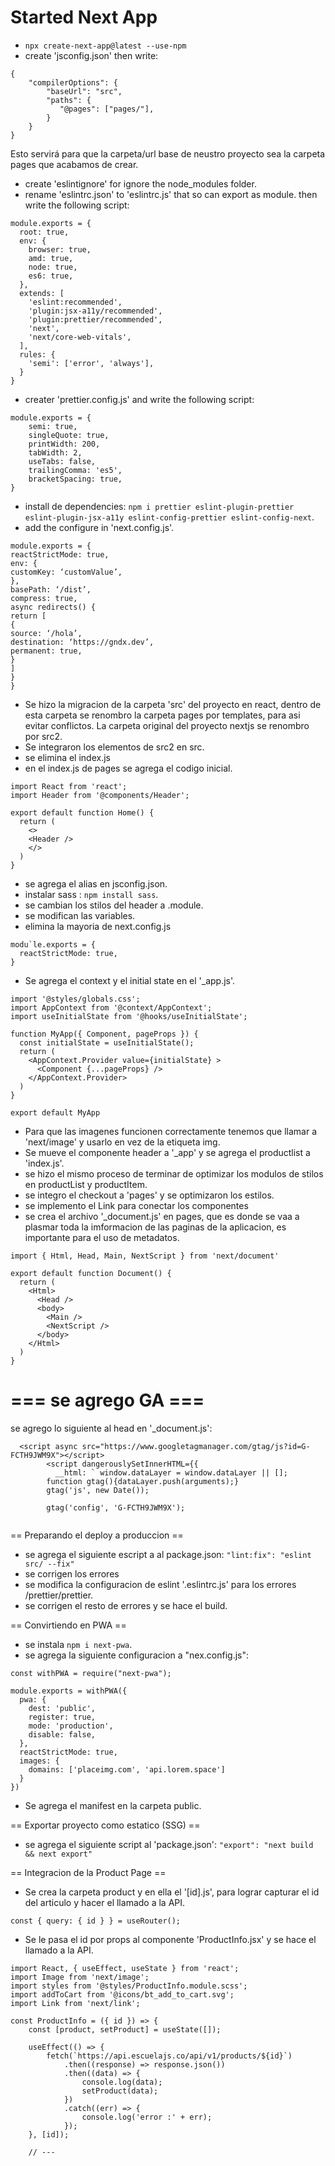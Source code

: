 # Started Next App
- `npx create-next-app@latest --use-npm`
- create 'jsconfig.json' then write:
```
{
    "compilerOptions": {
        "baseUrl": "src",
        "paths": {
           "@pages": ["pages/"],
        }
    }
}
```
Esto servirá para que la carpeta/url base de neustro proyecto sea la carpeta pages que acabamos de crear.
- create 'eslintignore' for ignore the node_modules folder.
- rename 'eslintrc.json' to 'eslintrc.js' that so can export as module. then write the following script:
```
module.exports = {
  root: true,
  env: {
    browser: true,
    amd: true,
    node: true,
    es6: true,
  },
  extends: [
    'eslint:recommended',
    'plugin:jsx-a11y/recommended',
    'plugin:prettier/recommended',
    'next',
    'next/core-web-vitals',
  ],
  rules: {
    'semi': ['error', 'always'],
  }
}
```
- creater 'prettier.config.js' and write the following script:
```
module.exports = {
    semi: true,
    singleQuote: true,
    printWidth: 200,
    tabWidth: 2,
    useTabs: false,
    trailingComma: 'es5',
    bracketSpacing: true,
}
```
- install de dependencies: 
`npm i prettier eslint-plugin-prettier eslint-plugin-jsx-a11y eslint-config-prettier eslint-config-next`.
- add the configure in 'next.config.js'.
```
module.exports = {
reactStrictMode: true,
env: {
customKey: ‘customValue’,
},
basePath: ‘/dist’,
compress: true,
async redirects() {
return [
{
source: ‘/hola’,
destination: ‘https://gndx.dev’,
permanent: true,
}
]
}
}
```

- Se hizo la migracion de la carpeta 'src' del proyecto en react, dentro de esta carpeta se renombro la carpeta pages por templates, para asi evitar conflictos. La carpeta original del proyecto nextjs se renombro por src2.
- Se integraron los elementos de src2 en src.
- se elimina el index.js 
- en el index.js de pages se agrega el codigo inicial.
```
import React from 'react';
import Header from '@components/Header';

export default function Home() {
  return (
    <>
    <Header />
    </>
  )
}

```
- se agrega el alias en jsconfig.json.
- instalar sass : `npm install sass`.
- se cambian los stilos del header a .module.
- se modifican las variables.
- elimina la mayoria de next.config.js
```
modu`le.exports = {
  reactStrictMode: true,
}
```
- Se agrega el context y el initial state en el '_app.js'.
```
import '@styles/globals.css';
import AppContext from '@context/AppContext';
import useInitialState from '@hooks/useInitialState';

function MyApp({ Component, pageProps }) {
  const initialState = useInitialState();
  return (
    <AppContext.Provider value={initialState} >
      <Component {...pageProps} />
    </AppContext.Provider>
  )
}

export default MyApp

```
- Para que las imagenes funcionen correctamente tenemos que llamar a 'next/image' y usarlo en vez de la etiqueta img.
- Se mueve el componente header a '_app' y se agrega el productlist a 'index.js'.
- se hizo el mismo proceso de terminar de optimizar los modulos de stilos en productList y productItem.
- se integro el checkout a 'pages' y se optimizaron los estilos.
- se implemento el Link para conectar los componentes
- se crea el archivo '_document.js' en pages, que es donde se vaa a plasmar toda la imformacion de las paginas de la aplicacion, es importante para el uso de metadatos.
```
import { Html, Head, Main, NextScript } from 'next/document'

export default function Document() {
  return (
    <Html>
      <Head />
      <body>
        <Main />
        <NextScript />
      </body>
    </Html>
  )
}
```
# === se agrego GA ===
se agrego lo siguiente al head en '_document.js':
```
  <script async src="https://www.googletagmanager.com/gtag/js?id=G-FCTH9JWM9X"></script>
        <script dangerouslySetInnerHTML={{
          __html: ` window.dataLayer = window.dataLayer || [];
        function gtag(){dataLayer.push(arguments);}
        gtag('js', new Date());
      
        gtag('config', 'G-FCTH9JWM9X');
    
```

== Preparando el deploy a produccion ==
- se agrega el siguiente escript a al package.json: `"lint:fix": "eslint src/ --fix"`
- se corrigen los errores 
- se modifica la configuracion de eslint '.eslintrc.js' para los errores /prettier/prettier.
- se corrigen el resto de errores y se hace el build.


== Convirtiendo en PWA ==
- se instala `npm i next-pwa`.
- se agrega la siguiente configuracion a "nex.config.js":
```
const withPWA = require("next-pwa");

module.exports = withPWA({
  pwa: {
    dest: 'public',
    register: true,
    mode: 'production',
    disable: false,
  },
  reactStrictMode: true,
  images: {
    domains: ['placeimg.com', 'api.lorem.space']
  }
})
```
- Se agrega el manifest en la carpeta public.


== Exportar proyecto como estatico (SSG) ==
- se agrega el siguiente script al 'package.json': ` "export": "next build && next export" ` 

== Integracion de la Product Page ==
- Se crea la carpeta product y en ella el '[id].js', para lograr capturar el id del articulo y hacer el llamado a la API.
```
const { query: { id } } = useRouter();
```
- Se le pasa el id por props al componente 'ProductInfo.jsx' y se hace el llamado a la API.
```
import React, { useEffect, useState } from 'react';
import Image from 'next/image';
import styles from '@styles/ProductInfo.module.scss';
import addToCart from '@icons/bt_add_to_cart.svg';
import Link from 'next/link';

const ProductInfo = ({ id }) => {
	const [product, setProduct] = useState([]);

	useEffect(() => {
		fetch(`https://api.escuelajs.co/api/v1/products/${id}`)
			.then((response) => response.json())
			.then((data) => {
				console.log(data);
				setProduct(data);
			})
			.catch((err) => {
				console.log('error :' + err);
			});
	}, [id]);

	// ---
```